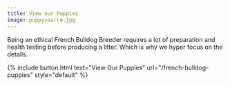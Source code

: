 ```yaml
---
title: View our Puppies
image: puppysource.jpg
---
```


Being an ethical French Bulldog Breeder requires a lot of preparation and health testing before producing a litter.
Which is why we hyper focus on the details.

{% include button.html text="View Our Puppies" url="/french-bulldog-puppies" style="default" %}

